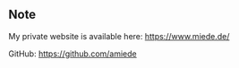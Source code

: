 ## Note

My private website is available here: <https://www.miede.de/>

GitHub: <https://github.com/amiede>
